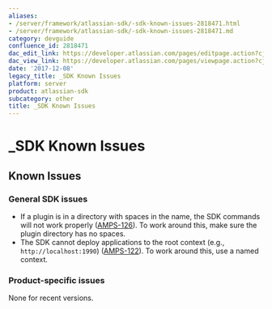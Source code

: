 ```yaml
---
aliases:
- /server/framework/atlassian-sdk/-sdk-known-issues-2818471.html
- /server/framework/atlassian-sdk/-sdk-known-issues-2818471.md
category: devguide
confluence_id: 2818471
dac_edit_link: https://developer.atlassian.com/pages/editpage.action?cjm=wozere&pageId=2818471
dac_view_link: https://developer.atlassian.com/pages/viewpage.action?cjm=wozere&pageId=2818471
date: '2017-12-08'
legacy_title: _SDK Known Issues
platform: server
product: atlassian-sdk
subcategory: other
title: _SDK Known Issues
---
```

# \_SDK Known Issues

## Known Issues

### General SDK issues

-   If a plugin is in a directory with spaces in the name, the SDK commands will not work properly (<a href="https://studio.atlassian.com/browse/AMPS-126" class="external-link">AMPS-126</a>). To work around this, make sure the plugin directory has no spaces.
-   The SDK cannot deploy applications to the root context (e.g., `http://localhost:1990`) (<a href="https://studio.atlassian.com/browse/AMPS-122" class="external-link">AMPS-122</a>). To work around this, use a named context.

### Product-specific issues

None for recent versions.









































































































































